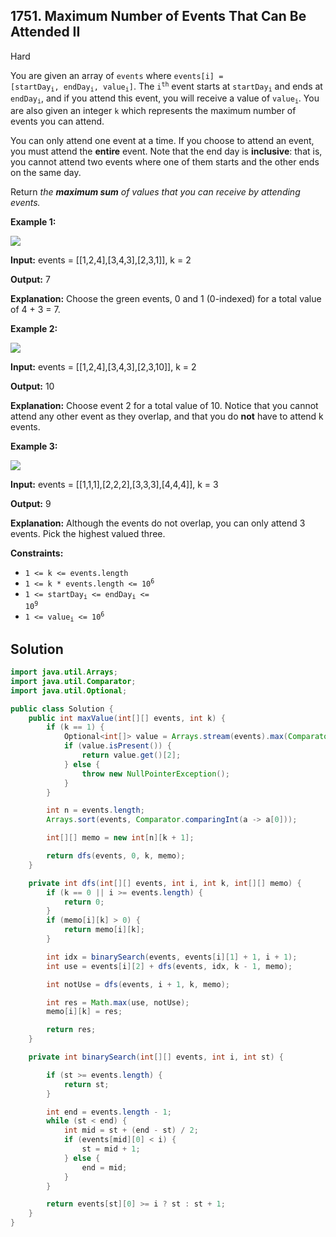 ## 1751\. Maximum Number of Events That Can Be Attended II

Hard

You are given an array of `events` where <code>events[i] = [startDay<sub>i</sub>, endDay<sub>i</sub>, value<sub>i</sub>]</code>. The <code>i<sup>th</sup></code> event starts at <code>startDay<sub>i</sub></code> and ends at <code>endDay<sub>i</sub></code>, and if you attend this event, you will receive a value of <code>value<sub>i</sub></code>. You are also given an integer `k` which represents the maximum number of events you can attend.

You can only attend one event at a time. If you choose to attend an event, you must attend the **entire** event. Note that the end day is **inclusive**: that is, you cannot attend two events where one of them starts and the other ends on the same day.

Return _the **maximum sum** of values that you can receive by attending events._

**Example 1:**

![](https://assets.leetcode.com/uploads/2021/01/10/screenshot-2021-01-11-at-60048-pm.png)

**Input:** events = \[\[1,2,4],[3,4,3],[2,3,1]], k = 2

**Output:** 7

**Explanation:** Choose the green events, 0 and 1 (0-indexed) for a total value of 4 + 3 = 7.

**Example 2:**

![](https://assets.leetcode.com/uploads/2021/01/10/screenshot-2021-01-11-at-60150-pm.png)

**Input:** events = \[\[1,2,4],[3,4,3],[2,3,10]], k = 2

**Output:** 10

**Explanation:** Choose event 2 for a total value of 10. Notice that you cannot attend any other event as they overlap, and that you do **not** have to attend k events.

**Example 3:**

**![](https://assets.leetcode.com/uploads/2021/01/10/screenshot-2021-01-11-at-60703-pm.png)**

**Input:** events = \[\[1,1,1],[2,2,2],[3,3,3],[4,4,4]], k = 3

**Output:** 9

**Explanation:** Although the events do not overlap, you can only attend 3 events. Pick the highest valued three.

**Constraints:**

*   `1 <= k <= events.length`
*   <code>1 <= k * events.length <= 10<sup>6</sup></code>
*   <code>1 <= startDay<sub>i</sub> <= endDay<sub>i</sub> <= 10<sup>9</sup></code>
*   <code>1 <= value<sub>i</sub> <= 10<sup>6</sup></code>

## Solution

```java
import java.util.Arrays;
import java.util.Comparator;
import java.util.Optional;

public class Solution {
    public int maxValue(int[][] events, int k) {
        if (k == 1) {
            Optional<int[]> value = Arrays.stream(events).max(Comparator.comparingInt(e -> e[2]));
            if (value.isPresent()) {
                return value.get()[2];
            } else {
                throw new NullPointerException();
            }
        }

        int n = events.length;
        Arrays.sort(events, Comparator.comparingInt(a -> a[0]));

        int[][] memo = new int[n][k + 1];

        return dfs(events, 0, k, memo);
    }

    private int dfs(int[][] events, int i, int k, int[][] memo) {
        if (k == 0 || i >= events.length) {
            return 0;
        }
        if (memo[i][k] > 0) {
            return memo[i][k];
        }

        int idx = binarySearch(events, events[i][1] + 1, i + 1);
        int use = events[i][2] + dfs(events, idx, k - 1, memo);

        int notUse = dfs(events, i + 1, k, memo);

        int res = Math.max(use, notUse);
        memo[i][k] = res;

        return res;
    }

    private int binarySearch(int[][] events, int i, int st) {

        if (st >= events.length) {
            return st;
        }

        int end = events.length - 1;
        while (st < end) {
            int mid = st + (end - st) / 2;
            if (events[mid][0] < i) {
                st = mid + 1;
            } else {
                end = mid;
            }
        }

        return events[st][0] >= i ? st : st + 1;
    }
}
```